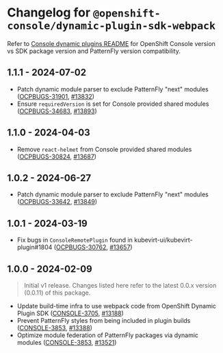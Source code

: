 # Changelog for `@openshift-console/dynamic-plugin-sdk-webpack`

Refer to [Console dynamic plugins README][README] for OpenShift Console version vs SDK package
version and PatternFly version compatibility.

## 1.1.1 - 2024-07-02

- Patch dynamic module parser to exclude PatternFly "next" modules ([OCPBUGS-31901], [#13832])
- Ensure `requiredVersion` is set for Console provided shared modules ([OCPBUGS-34683], [#13893])

## 1.1.0 - 2024-04-03

- Remove `react-helmet` from Console provided shared modules ([OCPBUGS-30824], [#13687])

## 1.0.2 - 2024-06-27

- Patch dynamic module parser to exclude PatternFly "next" modules ([OCPBUGS-33642], [#13849])

## 1.0.1 - 2024-03-19

- Fix bugs in `ConsoleRemotePlugin` found in kubevirt-ui/kubevirt-plugin#1804 ([OCPBUGS-30762], [#13657])

## 1.0.0 - 2024-02-09

> Initial v1 release. Changes listed here refer to the latest 0.0.x version (0.0.11) of this package.

- Update build-time infra to use webpack code from OpenShift Dynamic Plugin SDK ([CONSOLE-3705], [#13188])
- Prevent PatternFly styles from being included in plugin builds ([CONSOLE-3853], [#13388])
- Optimize module federation of PatternFly packages via dynamic modules ([CONSOLE-3853], [#13521])

[README]: ./README.md
[CONSOLE-3705]: https://issues.redhat.com/browse/CONSOLE-3705
[CONSOLE-3853]: https://issues.redhat.com/browse/CONSOLE-3853
[OCPBUGS-30762]: https://issues.redhat.com/browse/OCPBUGS-30762
[OCPBUGS-30824]: https://issues.redhat.com/browse/OCPBUGS-30824
[OCPBUGS-31901]: https://issues.redhat.com/browse/OCPBUGS-31901
[OCPBUGS-33642]: https://issues.redhat.com/browse/OCPBUGS-33642
[OCPBUGS-34683]: https://issues.redhat.com/browse/OCPBUGS-34683
[#13188]: https://github.com/openshift/console/pull/13188
[#13388]: https://github.com/openshift/console/pull/13388
[#13521]: https://github.com/openshift/console/pull/13521
[#13657]: https://github.com/openshift/console/pull/13657
[#13687]: https://github.com/openshift/console/pull/13687
[#13832]: https://github.com/openshift/console/pull/13832
[#13849]: https://github.com/openshift/console/pull/13849
[#13893]: https://github.com/openshift/console/pull/13893
